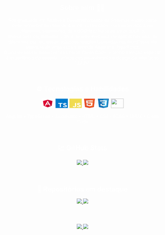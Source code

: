 <h2 align="center" style="color: white;">Sobre mim 👨‍💻</h2>

<p align="center" style="color: white;">
  Sou graduado em Análise e Desenvolvimento de Sistemas e atuo como desenvolvedor há mais de 4 anos no mercado, 
  com experiência em diferentes segmentos, da indústria privada ao setor público. <br>
  Nesse período, trabalhei com o desenvolvimento de aplicações web de diferentes portes, desde soluções simples 
  baseadas em WordPress até sistemas de larga escala usando Angular e TypeScript. <br>
  Gosto de aplicar boas práticas como Clean Code, e tenho atenção especial à experiência do usuário, unindo desenvolvimento e design de interfaces (UI/UX).
</p>

<br>

<h2 align="center" style="color: white;">⚙️ Tecnologias e Habilidades</h2>

<p align="center">
  <img height="30" width="40" src="https://raw.githubusercontent.com/github/explore/80688e429a7d4ef2fca1e82350fe8e3517d3494d/topics/angular/angular.png" />
  <img height="30" width="40" src="https://raw.githubusercontent.com/devicons/devicon/master/icons/typescript/typescript-plain.svg" />
  <img height="30" width="40" src="https://raw.githubusercontent.com/devicons/devicon/master/icons/javascript/javascript-plain.svg" />
  <img height="30" width="40" src="https://raw.githubusercontent.com/devicons/devicon/master/icons/html5/html5-original.svg" />
  <img height="30" width="40" src="https://raw.githubusercontent.com/devicons/devicon/master/icons/css3/css3-original.svg" />
  <img height="30" width="40" src="https://cdn.jsdelivr.net/gh/devicons/devicon/icons/sass/sass-original.svg" />
</p>

<p align="center" style="color: white;">
  Angular • TypeScript • JavaScript • HTML • CSS / SCSS • UI/UX • Clean Code
</p>

<br>

<h2 align="center" style="color: white;">📈 GitHub Stats</h2>

<p align="center">
  <a href="https://github.com/iurydev/github-readme-stats">
    <img src="https://github-readme-stats.vercel.app/api?username=iurydev&show_icons=true&include_all_commits=true&theme=radical&hide_border=true" />
  </a>
  <a href="https://github.com/iurydev/github-readme-stats">
    <img src="https://github-readme-stats.vercel.app/api/top-langs/?username=iurydev&layout=compact&theme=radical&hide_border=true" />
  </a>
</p>

<br>

<h2 align="center" style="color: white;">📌 Repositórios em destaque</h2>

<p align="center">
  <a href="https://github.com/iurydev/login-app-angular">
    <img src="https://github-readme-stats.vercel.app/api/pin/?username=iurydev&repo=login-app-angular&theme=radical" />
  </a>
  <a href="https://github.com/iurydev/iurydev">
    <img src="https://github-readme-stats.vercel.app/api/pin/?username=iurydev&repo=iurydev&theme=radical" />
  </a>
</p>

<br>

##
<div align="center"> 
  <a href="mailto:iurydev@gmail.com">
    <img src="https://img.shields.io/badge/-Gmail-%23333?style=for-the-badge&logo=gmail&logoColor=white" target="_blank" />
  </a>
  <a href="https://www.linkedin.com/in/iury-rodrigues-052082194" target="_blank">
    <img src="https://img.shields.io/badge/-LinkedIn-%230077B5?style=for-the-badge&logo=linkedin&logoColor=white" target="_blank" />
  </a>
</div>
